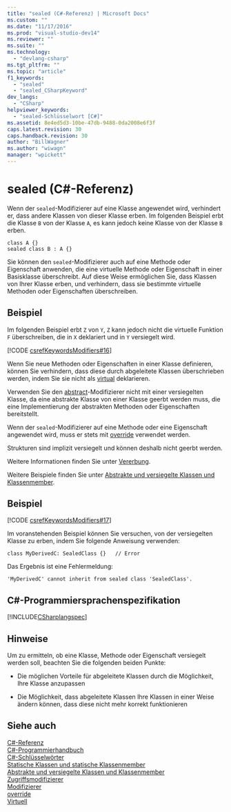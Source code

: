 ```yaml
---
title: "sealed (C#-Referenz) | Microsoft Docs"
ms.custom: ""
ms.date: "11/17/2016"
ms.prod: "visual-studio-dev14"
ms.reviewer: ""
ms.suite: ""
ms.technology: 
  - "devlang-csharp"
ms.tgt_pltfrm: ""
ms.topic: "article"
f1_keywords: 
  - "sealed"
  - "sealed_CSharpKeyword"
dev_langs: 
  - "CSharp"
helpviewer_keywords: 
  - "sealed-Schlüsselwort [C#]"
ms.assetid: 8e4ed5d3-10be-47db-9488-0da2008e6f3f
caps.latest.revision: 30
caps.handback.revision: 30
author: "BillWagner"
ms.author: "wiwagn"
manager: "wpickett"
---
```

# sealed (C#-Referenz)
Wenn der `sealed`\-Modifizierer auf eine Klasse angewendet wird, verhindert er, dass andere Klassen von dieser Klasse erben.  Im folgenden Beispiel erbt die Klasse `B` von der Klasse `A`, es kann jedoch keine Klasse von der Klasse `B` erben.  
  
```  
class A {}      
sealed class B : A {}  
```  
  
 Sie können den `sealed`\-Modifizierer auch auf eine Methode oder Eigenschaft anwenden, die eine virtuelle Methode oder Eigenschaft in einer Basisklasse überschreibt.  Auf diese Weise ermöglichen Sie, dass Klassen von Ihrer Klasse erben, und verhindern, dass sie bestimmte virtuelle Methoden oder Eigenschaften überschreiben.  
  
## Beispiel  
 Im folgenden Beispiel erbt `Z` von `Y`, `Z` kann jedoch nicht die virtuelle Funktion `F` überschreiben, die in `X` deklariert und in `Y` versiegelt wird.  
  
 [!CODE [csrefKeywordsModifiers#16](../CodeSnippet/VS_Snippets_VBCSharp/csrefKeywordsModifiers#16)]  
  
 Wenn Sie neue Methoden oder Eigenschaften in einer Klasse definieren, können Sie verhindern, dass diese durch abgeleitete Klassen überschrieben werden, indem Sie sie nicht als [virtual](../../../csharp/language-reference/keywords/virtual.md) deklarieren.  
  
 Verwenden Sie den [abstract](../../../csharp/language-reference/keywords/abstract.md)\-Modifizierer nicht mit einer versiegelten Klasse, da eine abstrakte Klasse von einer Klasse geerbt werden muss, die eine Implementierung der abstrakten Methoden oder Eigenschaften bereitstellt.  
  
 Wenn der `sealed`\-Modifizierer auf eine Methode oder eine Eigenschaft angewendet wird, muss er stets mit [override](../../../csharp/language-reference/keywords/override.md) verwendet werden.  
  
 Strukturen sind implizit versiegelt und können deshalb nicht geerbt werden.  
  
 Weitere Informationen finden Sie unter [Vererbung](../../../csharp/programming-guide/classes-and-structs/inheritance.md).  
  
 Weitere Beispiele finden Sie unter [Abstrakte und versiegelte Klassen und Klassenmember](../../../csharp/programming-guide/classes-and-structs/abstract-and-sealed-classes-and-class-members.md).  
  
## Beispiel  
 [!CODE [csrefKeywordsModifiers#17](../CodeSnippet/VS_Snippets_VBCSharp/csrefKeywordsModifiers#17)]  
  
 Im voranstehenden Beispiel können Sie versuchen, von der versiegelten Klasse zu erben, indem Sie folgende Anweisung verwenden:  
  
 `class MyDerivedC: SealedClass {}   // Error`  
  
 Das Ergebnis ist eine Fehlermeldung:  
  
 `'MyDerivedC' cannot inherit from sealed class 'SealedClass'.`  
  
## C\#\-Programmiersprachenspezifikation  
 [!INCLUDE[CSharplangspec](../../../csharp/language-reference/keywords/includes/csharplangspec_md.md)]  
  
## Hinweise  
 Um zu ermitteln, ob eine Klasse, Methode oder Eigenschaft versiegelt werden soll, beachten Sie die folgenden beiden Punkte:  
  
-   Die möglichen Vorteile für abgeleitete Klassen durch die Möglichkeit, Ihre Klasse anzupassen  
  
-   Die Möglichkeit, dass abgeleitete Klassen Ihre Klassen in einer Weise ändern können, dass diese nicht mehr korrekt funktionieren  
  
## Siehe auch  
 [C\#\-Referenz](../../../csharp/language-reference/index.md)   
 [C\#\-Programmierhandbuch](../../../csharp/programming-guide/index.md)   
 [C\#\-Schlüsselwörter](../../../csharp/language-reference/keywords/index.md)   
 [Statische Klassen und statische Klassenmember](../../../csharp/programming-guide/classes-and-structs/static-classes-and-static-class-members.md)   
 [Abstrakte und versiegelte Klassen und Klassenmember](../../../csharp/programming-guide/classes-and-structs/abstract-and-sealed-classes-and-class-members.md)   
 [Zugriffsmodifizierer](../../../csharp/programming-guide/classes-and-structs/access-modifiers.md)   
 [Modifizierer](../../../csharp/language-reference/keywords/modifiers.md)   
 [override](../../../csharp/language-reference/keywords/override.md)   
 [Virtuell](../../../csharp/language-reference/keywords/virtual.md)
